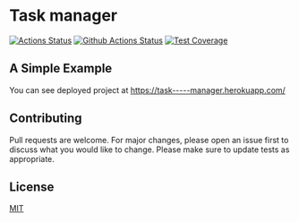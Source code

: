 # Task manager

[![Actions Status](https://github.com/Andrka/python-project-lvl4/workflows/hexlet-check/badge.svg)](https://github.com/Andrka/python-project-lvl4/actions) [![Github Actions Status](https://github.com/Andrka/python-project-lvl4/workflows/Python%20CI/badge.svg)](https://github.com/Andrka/python-project-lvl4/actions) [![Test Coverage](https://api.codeclimate.com/v1/badges/e5cb5a9661c00f7bb908/test_coverage)](https://codeclimate.com/github/Andrka/python-project-lvl4/test_coverage)

## A Simple Example

You can see deployed project at <a href="https://task-----manager.herokuapp.com/" target="_blank">https://task-----manager.herokuapp.com/</a>

## Contributing

Pull requests are welcome. For major changes, please open an issue first to discuss what you would like to change.
Please make sure to update tests as appropriate.

## License
[MIT](https://choosealicense.com/licenses/mit/)